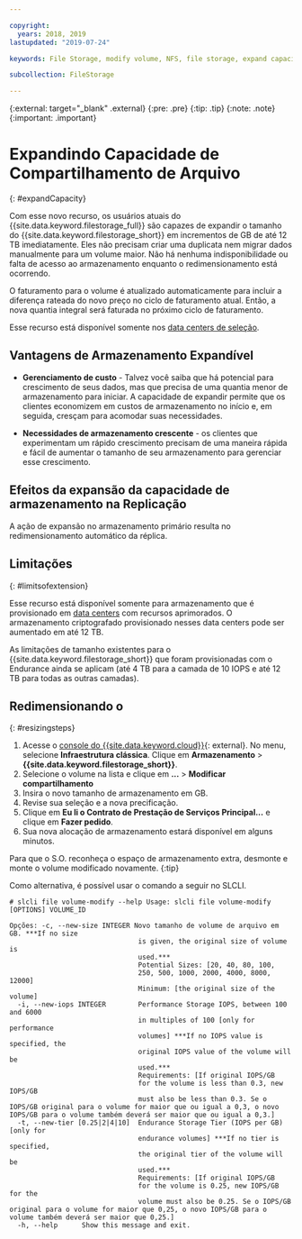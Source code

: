 ```yaml
---

copyright:
  years: 2018, 2019
lastupdated: "2019-07-24"

keywords: File Storage, modify volume, NFS, file storage, expand capacity

subcollection: FileStorage

---
```

{:external: target="_blank" .external}
{:pre: .pre}
{:tip: .tip}
{:note: .note}
{:important: .important}

# Expandindo Capacidade de Compartilhamento de Arquivo
{: #expandCapacity}

Com esse novo recurso, os usuários atuais do {{site.data.keyword.filestorage_full}} são capazes de expandir o tamanho do {{site.data.keyword.filestorage_short}} em incrementos de GB de até 12 TB imediatamente. Eles não precisam criar uma duplicata nem migrar dados manualmente para um volume maior. Não há nenhuma indisponibilidade ou falta de acesso ao armazenamento enquanto o redimensionamento está ocorrendo.

O faturamento para o volume é atualizado automaticamente para incluir a diferença rateada do novo preço no ciclo de faturamento atual. Então, a nova quantia integral será faturada no próximo ciclo de faturamento.

Esse recurso está disponível somente nos [data centers de seleção](/docs/infrastructure/FileStorage?topic=FileStorage-selectDC).

## Vantagens de Armazenamento Expandível

- **Gerenciamento de custo** - Talvez você saiba que há potencial para crescimento de seus dados, mas que precisa de uma quantia menor de armazenamento para iniciar. A capacidade de expandir permite que os clientes economizem em custos de armazenamento no início e, em seguida, cresçam para acomodar suas necessidades.  

- **Necessidades de armazenamento crescente** - os clientes que experimentam um rápido crescimento precisam de uma maneira rápida e fácil de aumentar o tamanho de seu armazenamento para gerenciar esse crescimento.

## Efeitos da expansão da capacidade de armazenamento na Replicação

A ação de expansão no armazenamento primário resulta no redimensionamento automático da réplica.

## Limitações
{: #limitsofextension}

Esse recurso está disponível somente para armazenamento que é provisionado em [data centers](/docs/infrastructure/FileStorage?topic=FileStorage-selectDC) com recursos aprimorados. O armazenamento criptografado provisionado nesses data centers pode ser aumentado em até 12 TB.

As limitações de tamanho existentes para o {{site.data.keyword.filestorage_short}} que foram provisionadas com o Endurance ainda se aplicam (até 4 TB para a camada de 10 IOPS e até 12 TB para todas as outras camadas).

## Redimensionando o
{: #resizingsteps}

1. Acesse o [console do {{site.data.keyword.cloud}}](https://{DomainName}/){: external}. No menu, selecione **Infraestrutura clássica**. Clique em **Armazenamento** > **{{site.data.keyword.filestorage_short}}**.
2. Selecione o volume na lista e clique em **...** > **Modificar compartilhamento**
3. Insira o novo tamanho de armazenamento em GB.
4. Revise sua seleção e a nova precificação.
5. Clique em **Eu li o Contrato de Prestação de Serviços Principal...** e clique em **Fazer pedido**.
6. Sua nova alocação de armazenamento estará disponível em alguns minutos.

Para que o S.O. reconheça o espaço de armazenamento extra, desmonte e monte o volume modificado novamente.
{:tip}

Como alternativa, é possível usar o comando a seguir no SLCLI.
```
# slcli file volume-modify --help Usage: slcli file volume-modify [OPTIONS] VOLUME_ID

Opções: -c, --new-size INTEGER Novo tamanho de volume de arquivo em GB. ***If no size
                                is given, the original size of volume is
                                used.***
                                Potential Sizes: [20, 40, 80, 100,
                                250, 500, 1000, 2000, 4000, 8000, 12000]
                                Minimum: [the original size of the volume]
  -i, --new-iops INTEGER        Performance Storage IOPS, between 100 and 6000
                                in multiples of 100 [only for performance
                                volumes] ***If no IOPS value is specified, the
                                original IOPS value of the volume will be
                                used.***
                                Requirements: [If original IOPS/GB
                                for the volume is less than 0.3, new IOPS/GB
                                must also be less than 0.3. Se o IOPS/GB original para o volume for maior que ou igual a 0,3, o novo IOPS/GB para o volume também deverá ser maior que ou igual a 0,3.]
  -t, --new-tier [0.25|2|4|10]  Endurance Storage Tier (IOPS per GB) [only for
                                endurance volumes] ***If no tier is specified,
                                the original tier of the volume will be
                                used.***
                                Requirements: [If original IOPS/GB
                                for the volume is 0.25, new IOPS/GB for the
                                volume must also be 0.25. Se o IOPS/GB original para o volume for maior que 0,25, o novo IOPS/GB para o volume também deverá ser maior que 0,25.]
  -h, --help      Show this message and exit.
```
